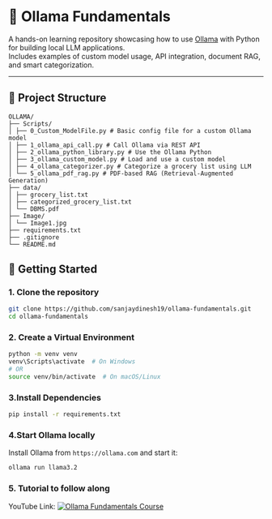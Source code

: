 # 🧠 Ollama Fundamentals

A hands-on learning repository showcasing how to use [Ollama](https://ollama.com/) with Python for building local LLM applications.  
Includes examples of custom model usage, API integration, document RAG, and smart categorization.

---

## 📁 Project Structure

```
OLLAMA/
├── Scripts/
│ ├── 0_Custom_ModelFile.py # Basic config file for a custom Ollama model
│ ├── 1_ollama_api_call.py # Call Ollama via REST API
│ ├── 2_ollama_python_library.py # Use the Ollama Python 
│ ├── 3_ollama_custom_model.py # Load and use a custom model
│ ├── 4_ollama_categorizer.py # Categorize a grocery list using LLM
│ └── 5_ollama_pdf_rag.py # PDF-based RAG (Retrieval-Augmented Generation)
├── data/
│ ├── grocery_list.txt
│ ├── categorized_grocery_list.txt
│ └── DBMS.pdf
├── Image/
│ └── Image1.jpg
├── requirements.txt
├── .gitignore
└── README.md
```

## 🚀 Getting Started

### 1. Clone the repository

```bash
git clone https://github.com/sanjaydinesh19/ollama-fundamentals.git
cd ollama-fundamentals
```

### 2. Create a Virtual Environment
```bash
python -m venv venv
venv\Scripts\activate  # On Windows
# OR
source venv/bin/activate  # On macOS/Linux
```

### 3.Install Dependencies
```bash
pip install -r requirements.txt
```

### 4.Start Ollama locally
Install Ollama from `https://ollama.com` and start it:
```bash
ollama run llama3.2
```

### 5. Tutorial to follow along
YouTube Link:
[![Ollama Fundamentals Course](https://img.youtube.com/vi/GWB9ApTPTv4/0.jpg)](https://www.youtube.com/watch?v=GWB9ApTPTv4)